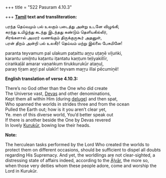 +++
title = "522 Pasuram 4.10.3"

+++
**[Tamil](/definition/tamil#history "show Tamil definitions") text and transliteration:**

பரந்த தெய்வமும் பல் உலகும் படைத்து அன்று உடனே விழுங்கி,  
கரந்து உமிழ்ந்து கடந்து இடந்தது கண்டும் தெளியகில்லீர்,  
சிரங்களால் அமரர் வணங்கும் திருக்குருகூர் அதனுள்,  
பரன் திறம் அன்றி பல் உலகீர்! தெய்வம் மற்று இல்லை பேசுமினே!

paranta teyvamum pal ulakum paṭaittu aṉṟu uṭaṉē viḻuṅki,  
karantu umiḻntu kaṭantu iṭantatu kaṇṭum teḷiyakillīr,  
ciraṅkaḷāl amarar vaṇaṅkum tirukkurukūr ataṉuḷ,  
paraṉ tiṟam aṉṟi pal ulakīr! teyvam maṟṟu illai pēcumiṉē!

**English translation of verse 4.10.3:**

There’s no God other than the One who did create  
The Universe vast, [Devas](/definition/deva#vaishnavism "show Devas definitions") and other denominations,  
Kept them all within Him (during [deluge](/definition/deluge#history "show deluge definitions")) and then spat,  
Who spanned the worlds in strides three and from the ocean  
Pulled the Earth out; how is it you aren’t clear yet,  
Ye. men of this diverse world, You’d better speak out  
If there is another beside the One by Devas revered  
In lovely [Kurukūr](/definition/kurukur#vaishnavism "show Kurukūr definitions"), bowing low their heads.

**Note:**

The herculean tasks performed by the Lord Who created the worlds to protect them on different occasions, should be sufficient to dispel all doubts regarding His Supremacy. And yet, the worldlings are not clear-sighted, a distressing state of affairs indeed, according to the [Āḻvār](/definition/aḻvar#vaishnavism "show Āḻvār definitions"), the more so, when those very deities whom these people adore, come and worship the Lord in Kurukūr.


